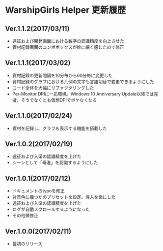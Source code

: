# WarshipGirls Helper 更新履歴

## Ver.1.1.2(2017/03/11)
- 遠征および開発画面における数字の認識精度を向上させた
- 資材記録画面のコンボボックスが妙に細く感じたので修正

## Ver.1.1.1(2017/03/02)
- 資材記録の更新間隔を10分毎から60分毎に変更した
- 資材記録のグラフにおける凡例の文字も言語切替で変更できるようにした
- コード全体を大幅にリファクタリングした
- Per-Monitor DPIに一応環境。Windows 10 Anniversary Update以降では完璧、そうでなくとも仮想DPIでボケなくなる

## Ver.1.1.0(2017/02/24)
- 資材を記録し、グラフも表示する機能を搭載した

## Ver.1.0.2(2017/02/19)
- 遠征および入渠の認識精度を上げた
- シーンとして「母港」を認識するようにした

## Ver.1.0.1(2017/02/12)
- ドキュメントのtypoを修正
- 背景色に幾つかのプリセットを設定。導入を楽にした
- 遠征および入渠の認識精度を上げた
- ログが自動スクロールするようになった
- その他微修正

## Ver.1.0.0(2017/02/11)
- 最初のリリース
